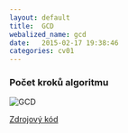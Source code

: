 ```yaml
---
layout: default
title:	GCD
webalized_name: gcd
date:   2015-02-17 19:38:46
categories: cv01
---
```


<h3>Počet kroků algoritmu</h3>

![GCD]({{site.baseurl}}/assets/warmup/gcd_steps.png)

[Zdrojový kód](https://github.com/OndrejSlamecka/iv122/blob/gh-pages/assets/warmup/gcd_steps.py)
